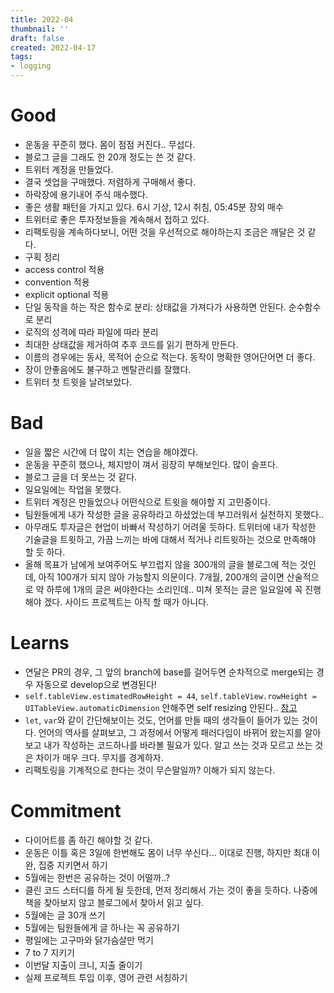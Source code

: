 ```yaml
---
title: 2022-04
thumbnail: ''
draft: false
created: 2022-04-17
tags:
- logging
---
```


# Good

* 운동을 꾸준히 했다. 몸이 점점 커진다.. 무섭다.
* 블로그 글을 그래도 한 20개 정도는 쓴 것 같다.
* 트위터 계정을 만들었다.
* 결국 셋업을 구매했다. 저렴하게 구매해서 좋다.
* 하락장에 용기내어 주식 매수했다.
* 좋은 생활 패턴을 가지고 있다. 6시 기상, 12시 취침, 05:45분 장외 매수
* 트위터로 좋은 투자정보들을 계속해서 접하고 있다.
* 리팩토링을 계속하다보니, 어떤 것을 우선적으로 해야하는지 조금은 깨달은 것 같다.
* 구획 정리
* access control 적용
* convention 적용
* explicit optional 적용
* 단일 동작을 하는 작은 함수로 분리: 상태값을 가져다가 사용하면 안된다. 순수함수로 분리
* 로직의 성격에 따라 파일에 따라 분리
* 최대한 상태값을 제거하여 추후 코드를 읽기 편하게 만든다.
* 이름의 경우에는 동사, 목적어 순으로 적는다. 동작이 명확한 영어단어면 더 좋다.
* 장이 안좋음에도 불구하고 멘탈관리를 잘했다.
* 트위터 첫 트윗을 날려보았다.

# Bad

* 일을 짧은 시간에 더 많이 치는 연습을 해야겠다.
* 운동을 꾸준히 했으나, 체지방이 껴서 굉장히 부해보인다. 많이 슬프다.
* 블로그 글을 더 못쓰는 것 같다.
* 일요일에는 작업을 못했다.
* 트위터 계정은 만들었으나 어떤식으로 트윗을 해야할 지 고민중이다.
* 팀원들에게 내가 작성한 글을 공유하라고 하셨었는데 부끄러워서 실천하지 못했다..
* 아무래도 투자글은 현업이 바빠서 작성하기 어려울 듯하다. 트위터에 내가 작성한 기술글을 트윗하고, 가끔 느끼는 바에 대해서 적거나 리트윗하는 것으로 만족해야 할 듯 하다.
* 올해 목표가 남에게 보여주어도 부끄럽지 않을 300개의 글을 블로그에 적는 것인데, 아직 100개가 되지 않아 가능할지 의문이다. 7개월, 200개의 글이면 산술적으로 약 하루에 1개의 글은 써야한다는 소리인데.. 미쳐 못적는 글은 일요일에 꼭 진행해야 겠다. 사이드 프로젝트는 아직 할 때가 아니다.

# Learns

* 연달은 PR의 경우, 그 앞의 branch에 base를 걸어두면 순차적으로 merge되는 경우 자동으로 develop으로 변경된다!
* `self.tableView.estimatedRowHeight = 44`, `self.tableView.rowHeight = UITableView.automaticDimension` 안해주면 self resizing 안된다.. [참고](https://velog.io/@wansook0316/TableView-Resizing)
* `let`, `var`와 같이 간단해보이는 것도, 언어를 만들 때의 생각들이 들어가 있는 것이다. 언어의 역사를 살펴보고, 그 과정에서 어떻게 패러다임이 바뀌어 왔는지를 알아보고 내가 작성하는 코드하나를 바라볼 필요가 있다. 알고 쓰는 것과 모르고 쓰는 것은 차이가 매우 크다. 무지를 경계하자.
* 리팩토링을 기계적으로 한다는 것이 무슨말일까? 이해가 되지 않는다.

# Commitment

* 다이어트를 좀 하긴 해야할 것 같다.
* 운동은 이틀 혹은 3일에 한번해도 몸이 너무 쑤신다... 이대로 진행, 하지만 최대 이완, 집중 지키면서 하기
* 5월에는 한번은 공유하는 것이 어떨까..?
* 클린 코드 스터디를 하게 될 듯한데, 먼저 정리해서 가는 것이 좋을 듯하다. 나중에 책을 찾아보지 않고 블로그에서 찾아서 읽고 싶다.
* 5월에는 글 30개 쓰기
* 5월에는 팀원들에게 글 하나는 꼭 공유하기
* 평일에는 고구마와 닭가슴살만 먹기
* 7 to 7 지키기
* 이번달 지출이 크니, 지출 줄이기
* 실제 프로젝트 투입 이후, 영어 관련 서칭하기
